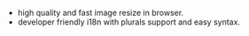 - high quality and fast image
  resize in browser.
- developer friendly
  i18n with plurals support and easy syntax.
